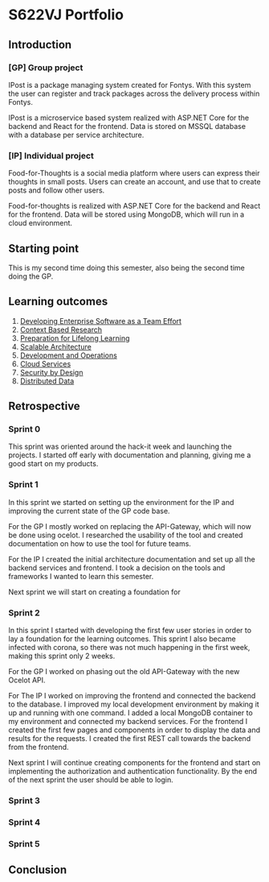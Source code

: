 # S622VJ Portfolio

## Introduction

[How to read this portfolio]: #

### [GP] Group project

IPost is a package managing system created for Fontys. With this system the user can register and track packages across the delivery process within Fontys.

IPost is a microservice based system realized with ASP.NET Core for the backend and React for the frontend. Data is stored on MSSQL database with a database per service architecture.

### [IP] Individual project

Food-for-Thoughts is a social media platform where users can express their thoughts in small posts. Users can create an account, and use that to create posts and follow other users.

Food-for-thoughts is realized with ASP.NET Core for the backend and React for the frontend. Data will be stored using MongoDB, which will run in a cloud environment.

## Starting point

This is my second time doing this semester, also being the second time doing the GP. 

## Learning outcomes

1. [Developing Enterprise Software as a Team Effort](./outcome_1.md)
1. [Context Based Research](./portfolio/outcome_2.md)
1. [Preparation for Lifelong Learning](./portfolio/outcome_3.md)
1. [Scalable Architecture](./portfolio/outcome_4.md)
1. [Development and Operations](./portfolio/outcome_5.md)
1. [Cloud Services](./portfolio/outcome_6.md)
1. [Security by Design](./portfolio/outcome_7.md)
1. [Distributed Data](./portfolio/outcome_8.md)

## Retrospective

### Sprint 0

This sprint was oriented around the hack-it week and launching the projects. I started off early with documentation and planning, giving me a good start on my products.

### Sprint 1

In this sprint we started on setting up the environment for the IP and improving the current state of the GP code base.

For the GP I mostly worked on replacing the API-Gateway, which will now be done using ocelot. I researched the usability of the tool and created documentation on how to use the tool for future teams.

For the IP I created the initial architecture documentation and set up all the backend services and frontend. I took a decision on the tools and frameworks I wanted to learn this semester. 

Next sprint we will start on creating a foundation for 

### Sprint 2

In this sprint I started with developing the first few user stories in order to lay a foundation for the learning outcomes. This sprint I also became infected with corona, so there was not much happening in the first week, making this sprint only 2 weeks.

For the GP I worked on phasing out the old API-Gateway with the new Ocelot API.

For The IP I worked on improving the frontend and connected the backend to the database. I improved my local development environment by making it up and running with one command. I added a local MongoDB container to my environment and connected my backend services. For the frontend I created the first few pages and components in order to display the data and results for the requests. I created the first REST call towards the backend from the frontend.

Next sprint I will continue creating components for the frontend and start on implementing the authorization and authentication functionality. By the end of the next sprint the user should be able to login.

### Sprint 3

[Do at the end of sprint 3]: #

### Sprint 4

[Do at the end of sprint 4]: #

### Sprint 5

[Do at the end of sprint 5]: #

## Conclusion

[Do at the end of semester]: #
